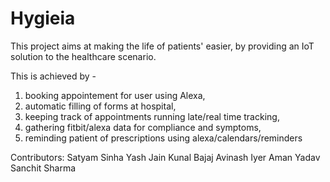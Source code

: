 # Hygieia
This project aims at making the life of patients' easier, by providing an IoT solution to the healthcare scenario. 

This is achieved by -

1. booking appointement for user using Alexa,
2. automatic filling of forms at hospital,
3. keeping track of appointments running late/real time tracking,
4. gathering fitbit/alexa data for compliance and symptoms,
5. reminding patient of prescriptions using alexa/calendars/reminders

Contributors:
Satyam Sinha
Yash Jain
Kunal Bajaj
Avinash Iyer
Aman Yadav
Sanchit Sharma
